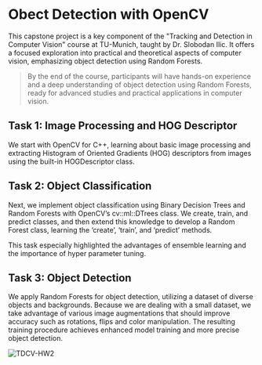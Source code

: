 # Obect Detection with OpenCV

This capstone project is a key component of the "Tracking and Detection in Computer Vision" course at TU-Munich, taught by Dr. Slobodan Ilic. It offers a focused exploration into practical and theoretical aspects of computer vision, emphasizing object detection using Random Forests.

> By the end of the course, participants will have hands-on experience and a deep understanding of object detection using Random Forests, ready for advanced studies and practical applications in computer vision.

## Task 1: Image Processing and HOG Descriptor

We start with OpenCV for C++, learning about basic image processing and extracting Histogram of Oriented Gradients (HOG) descriptors from images using the built-in HOGDescriptor class.

## Task 2: Object Classification

Next, we implement object classification using Binary Decision Trees and Random Forests with OpenCV’s cv::ml::DTrees class. We create, train, and predict classes, and then extend this knowledge to develop a Random Forest class, learning the ‘create’, ‘train’, and ‘predict’ methods.

This task especially highlighted the advantages of ensemble learning and the importance of hyper parameter tuning.

## Task 3: Object Detection

We apply Random Forests for object detection, utilizing a dataset of diverse objects and backgrounds. Because we are dealing with a small dataset, we take advantage of various image augmentations that should improve accuracy such as rotations, flips and color manipulation. The resulting training procedure achieves enhanced model training and more precise object detection.

![TDCV-HW2](https://github.com/AlexSheldrick/ObjectDetectionRandomForests/assets/59337109/6c09e70f-5f42-4b45-943a-218a2d8b2caa)
